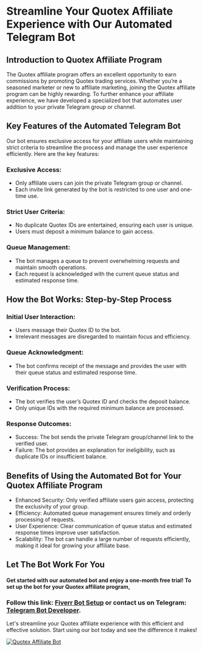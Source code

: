 # Streamline Your Quotex Affiliate Experience with Our Automated Telegram Bot
## Introduction to Quotex Affiliate Program
The Quotex affiliate program offers an excellent opportunity to earn commissions by promoting Quotex trading services. Whether you’re a seasoned marketer or new to affiliate marketing, joining the Quotex affiliate program can be highly rewarding. To further enhance your affiliate experience, we have developed a specialized bot that automates user addition to your private Telegram group or channel.

## Key Features of the Automated Telegram Bot
Our bot ensures exclusive access for your affiliate users while maintaining strict criteria to streamline the process and manage the user experience efficiently. Here are the key features:

### Exclusive Access:

* Only affiliate users can join the private Telegram group or channel.
* Each invite link generated by the bot is restricted to one user and one-time use.
### Strict User Criteria:

* No duplicate Quotex IDs are entertained, ensuring each user is unique.
* Users must deposit a minimum balance to gain access.
### Queue Management:

* The bot manages a queue to prevent overwhelming requests and maintain smooth operations.
* Each request is acknowledged with the current queue status and estimated response time.
## How the Bot Works: Step-by-Step Process
### Initial User Interaction:

* Users message their Quotex ID to the bot.
* Irrelevant messages are disregarded to maintain focus and efficiency.
### Queue Acknowledgment:

* The bot confirms receipt of the message and provides the user with their queue status and estimated response time.
### Verification Process:

* The bot verifies the user’s Quotex ID and checks the deposit balance.
* Only unique IDs with the required minimum balance are processed.
### Response Outcomes:

* Success: The bot sends the private Telegram group/channel link to the verified user.
* Failure: The bot provides an explanation for ineligibility, such as duplicate IDs or insufficient balance.
## Benefits of Using the Automated Bot for Your Quotex Affiliate Program
* Enhanced Security: Only verified affiliate users gain access, protecting the exclusivity of your group.
* Efficiency: Automated queue management ensures timely and orderly processing of requests.
* User Experience: Clear communication of queue status and estimated response times improve user satisfaction.
* Scalability: The bot can handle a large number of requests efficiently, making it ideal for growing your affiliate base.
## Let The Bot Work For You
#### Get started with our automated bot and enjoy a one-month free trial! To set up the bot for your Quotex affiliate program, 
### Follow this link: [Fiverr Bot Setup](https://www.fiverr.com/s/0yDLKr) or contact us on Telegram: [Telegram Bot Developer](https://telegram.me/tradingbot_developer).

Let's streamline your Quotex affiliate experience with this efficient and effective solution. Start using our bot today and see the difference it makes!

[![Quotex Affiliate Bot](https://img.youtube.com/vi/8zG6RR-qoz4/0.jpg)](https://www.youtube.com/watch?v=8zG6RR-qoz4)
